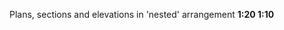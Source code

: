 <span class="transform-to-uppercase">Plans, sections and elevations in 'nested' arrangement **1:20 1:10**</span>